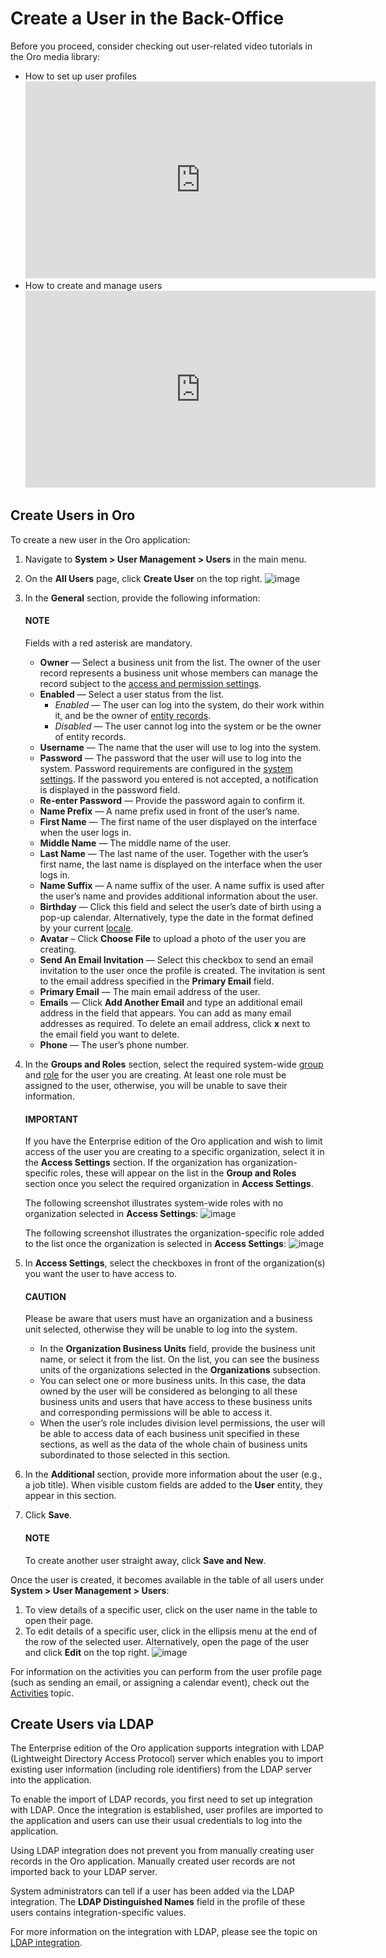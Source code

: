# Create a User in the Back-Office

Before you proceed, consider checking out user-related video tutorials in the Oro media library:

* How to set up user profiles
  <iframe width="560" height="315" src="https://www.youtube.com/embed/I3v9HRF0ivE" frameborder="0" allow="autoplay; encrypted-media" allowfullscreen></iframe>
* How to create and manage users
  <iframe width="560" height="315" src="https://www.youtube.com/embed/t97qnxmEa6o" frameborder="0" allowfullscreen></iframe>

## Create Users in Oro

To create a new user in the Oro application:

1. Navigate to **System > User Management > Users** in the main menu.
2. On the **All Users** page, click **Create User** on the top right.
   ![image](user/img/system/user_management/user_create_general.png)
3. In the **General** section, provide the following information:

   #### NOTE
   Fields with a red asterisk are mandatory.

   * **Owner** — Select a business unit from the list. The owner of the user record represents a business unit whose members can manage the record subject to the [access and permission settings](../roles/index.md#user-guide-user-management-permissions).
   * **Enabled** — Select a user status from the list.
     * *Enabled* — The user can log into the system, do their work within it, and be the owner of [entity records](../../entities/index.md#entities-management).
     * *Disabled* — The user cannot log into the system or be the owner of entity records.
   * **Username** — The name that the user will use to log into the system.
   * **Password** — The password that the user will use to log into the system. Password requirements are configured in the [system settings](../../configuration/system/general-setup/user.md#admin-configuration-user-settings). If the password you entered is not accepted, a notification is displayed in the password field.
   * **Re-enter Password** — Provide the password again to confirm it.
   * **Name Prefix** — A name prefix used in front of the user’s name.
   * **First Name** — The first name of the user displayed on the interface when the user logs in.
   * **Middle Name** — The middle name of the user.
   * **Last Name** — The last name of the user. Together with the user’s first name, the last name is displayed on the interface when the user logs in.
   * **Name Suffix** — A name suffix of the user. A name suffix is used after the user’s name and provides additional information about the user.
   * **Birthday** — Click this field and select the user’s date of birth using a pop-up calendar. Alternatively, type the date in the format defined by your current [locale](../../localization/index.md#doc-user-management-users-configuration-localization).
   * **Avatar** – Click **Choose File** to upload a photo of the user you are creating.
   * **Send An Email Invitation** — Select this checkbox to send an email invitation to the user once the profile is created. The invitation is sent to the email address specified in the **Primary Email** field.
   * **Primary Email** — The main email address of the user.
   * **Emails** — Click **Add Another Email** and type an additional email address in the field that appears. You can add as many email addresses as required. To delete an email address, click **x** next to the email field you want to delete.
   * **Phone** — The user’s phone number.
4. In the **Groups and Roles** section, select the required system-wide [group](../groups/index.md#user-management-groups) and [role](../roles/index.md#user-guide-user-management-permissions) for the user you are creating. At least one role must be assigned to the user, otherwise, you will be unable to save their information.

   #### IMPORTANT
   If you have the Enterprise edition of the Oro application and wish to limit access of the user you are creating to a specific organization, select it in the **Access Settings** section. If the organization has organization-specific roles, these will appear on the list in the **Group and Roles** section once you select the required organization in **Access Settings**.

   The following screenshot illustrates system-wide roles with no organization selected in **Access Settings**:
   ![image](user/img/system/user_management/groups_roles_system_wide.jpg)

   The following screenshot illustrates the organization-specific role added to the list once the organization is selected in **Access Settings**:
   ![image](user/img/system/user_management/groups_roles_organization.jpg)
5. In **Access Settings**, select the checkboxes in front of the organization(s) you want the user to have access to.

   #### CAUTION
   Please be aware that users must have an organization and a business unit selected, otherwise they will be unable to log into the system.

   * In the **Organization Business Units** field, provide the business unit name, or select it from the list. On the list, you can see the business units of the organizations selected in the **Organizations** subsection.
   * You can select one or more business units. In this case, the data owned by the user will be considered as belonging to all these business units and users that have access to these business units and corresponding permissions will be able to access it.
   * When the user’s role includes division level permissions, the user will be able to access data of each business unit specified in these sections, as well as the data of the whole chain of business units subordinated to those selected in this section.
6. In the **Additional** section, provide more information about the user (e.g., a job title). When visible custom fields are added to the **User** entity, they appear in this section.
7. Click **Save**.

   #### NOTE
   To create another user straight away, click **Save and New**.

<a id="doc-user-management-users-actions-review"></a>

<a id="doc-user-management-users-actions-edit"></a>

Once the user is created, it becomes available in the table of all users under **System > User Management > Users**:

1. To view details of a specific user, click on the user name in the table to open their page.
2. To edit details of a specific user, click <i class="fa fa-edit fa-lg" aria-hidden="true"></i> in the ellipsis menu at the end of the row of the selected user. Alternatively, open the page of the user and click **Edit** on the top right.
   ![image](user/img/system/user_management/user_edit.png)

For information on the activities you can perform from the user profile page (such as sending an email, or assigning a calendar event), check out the [Activities](../../../activities/index.md#user-guide-activities) topic.

<a id="doc-user-management-users-actions-create-ldap"></a>

## Create Users via LDAP

The Enterprise edition of the Oro application supports integration with LDAP (Lightweight Directory Access Protocol) server which enables you to import existing user information (including role identifiers) from the LDAP server into the application.

To enable the import of LDAP records, you first need to set up integration with LDAP. Once the integration is established, user profiles are imported to the application and users can use their usual credentials to log into the application.

Using LDAP integration does not prevent you from manually creating user records in the Oro application. Manually created user records are not imported back to your LDAP server.

System administrators can tell if a user has been added via the LDAP integration. The **LDAP Distinguished Names** field in the profile of these users contains integration-specific values.

For more information on the integration with LDAP, please see the topic on [LDAP integration](../../integrations/ldap-integration.md#user-guide-ldap-integration).

<!-- fa-bars = fa-navicon -->
<!-- Ic Tiles is used as Set As Default in saved views, and as tiles in display layout options -->
<!-- IcPencil refers to Rename in Commerce and Inline Editing in CRM -->
<!-- Check mark in the square. -->
<!-- SortDesc is also used as drop-down arrow -->
<!-- A -->
<!-- B -->
<!-- C -->
<!-- D -->
<!-- E -->
<!-- F -->
<!-- G -->
<!-- H -->
<!-- I -->
<!-- L -->
<!-- M -->
<!-- P -->
<!-- R -->
<!-- S -->
<!-- T -->
<!-- U -->
<!-- Z -->
